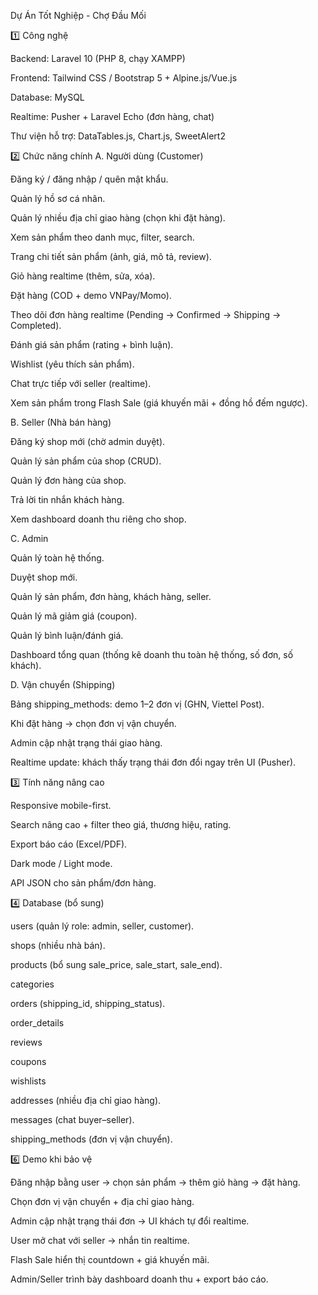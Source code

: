 Dự Án Tốt Nghiệp - Chợ Đầu Mối

1️⃣ Công nghệ

Backend: Laravel 10 (PHP 8, chạy XAMPP)

Frontend: Tailwind CSS / Bootstrap 5 + Alpine.js/Vue.js

Database: MySQL

Realtime: Pusher + Laravel Echo (đơn hàng, chat)

Thư viện hỗ trợ: DataTables.js, Chart.js, SweetAlert2

2️⃣ Chức năng chính
A. Người dùng (Customer)

Đăng ký / đăng nhập / quên mật khẩu.

Quản lý hồ sơ cá nhân.

Quản lý nhiều địa chỉ giao hàng (chọn khi đặt hàng).

Xem sản phẩm theo danh mục, filter, search.

Trang chi tiết sản phẩm (ảnh, giá, mô tả, review).

Giỏ hàng realtime (thêm, sửa, xóa).

Đặt hàng (COD + demo VNPay/Momo).

Theo dõi đơn hàng realtime (Pending → Confirmed → Shipping → Completed).

Đánh giá sản phẩm (rating + bình luận).

Wishlist (yêu thích sản phẩm).

Chat trực tiếp với seller (realtime).

Xem sản phẩm trong Flash Sale (giá khuyến mãi + đồng hồ đếm ngược).

B. Seller (Nhà bán hàng)

Đăng ký shop mới (chờ admin duyệt).

Quản lý sản phẩm của shop (CRUD).

Quản lý đơn hàng của shop.

Trả lời tin nhắn khách hàng.

Xem dashboard doanh thu riêng cho shop.

C. Admin

Quản lý toàn hệ thống.

Duyệt shop mới.

Quản lý sản phẩm, đơn hàng, khách hàng, seller.

Quản lý mã giảm giá (coupon).

Quản lý bình luận/đánh giá.

Dashboard tổng quan (thống kê doanh thu toàn hệ thống, số đơn, số khách).

D. Vận chuyển (Shipping)

Bảng shipping_methods: demo 1–2 đơn vị (GHN, Viettel Post).

Khi đặt hàng → chọn đơn vị vận chuyển.

Admin cập nhật trạng thái giao hàng.

Realtime update: khách thấy trạng thái đơn đổi ngay trên UI (Pusher).

3️⃣ Tính năng nâng cao

Responsive mobile-first.

Search nâng cao + filter theo giá, thương hiệu, rating.

Export báo cáo (Excel/PDF).

Dark mode / Light mode.

API JSON cho sản phẩm/đơn hàng.

4️⃣ Database (bổ sung)

users (quản lý role: admin, seller, customer).

shops (nhiều nhà bán).

products (bổ sung sale_price, sale_start, sale_end).

categories

orders (shipping_id, shipping_status).

order_details

reviews

coupons

wishlists

addresses (nhiều địa chỉ giao hàng).

messages (chat buyer–seller).

shipping_methods (đơn vị vận chuyển).

6️⃣ Demo khi bảo vệ

Đăng nhập bằng user → chọn sản phẩm → thêm giỏ hàng → đặt hàng.

Chọn đơn vị vận chuyển + địa chỉ giao hàng.

Admin cập nhật trạng thái đơn → UI khách tự đổi realtime.

User mở chat với seller → nhắn tin realtime.

Flash Sale hiển thị countdown + giá khuyến mãi.

Admin/Seller trình bày dashboard doanh thu + export báo cáo.

